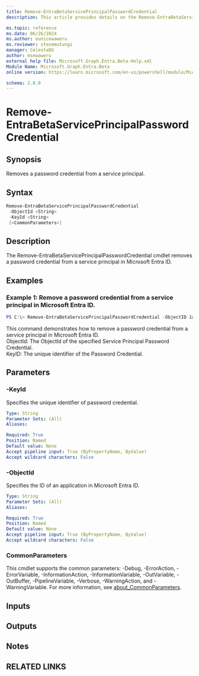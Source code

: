 ```yaml
---
title: Remove-EntraBetaServicePrincipalPasswordCredential
description: This article provides details on the Remove-EntraBetaServicePrincipalPasswordCredential command.

ms.topic: reference
ms.date: 06/26/2024
ms.author: eunicewaweru
ms.reviewer: stevemutungi
manager: CelesteDG
author: msewaweru
external help file: Microsoft.Graph.Entra.Beta-Help.xml
Module Name: Microsoft.Graph.Entra.Beta
online version: https://learn.microsoft.com/en-us/powershell/module/Microsoft.Graph.Entra.Beta/Remove-EntraBetaServicePrincipalPasswordCredential

schema: 2.0.0
---
```


# Remove-EntraBetaServicePrincipalPasswordCredential

## Synopsis
Removes a password credential from a service principal.

## Syntax

```powershell
Remove-EntraBetaServicePrincipalPasswordCredential
 -ObjectId <String>
 -KeyId <String>
 [<CommonParameters>]
```

## Description
The Remove-EntraBetaServicePrincipalPasswordCredential cmdlet removes a password credential from a service principal in Microsoft Entra ID.

## Examples

### Example 1: Remove a password credential from a service principal in Microsoft Entra ID.  
```powershell
PS C:\> Remove-EntraBetaServicePrincipalPasswordCredential -ObjectID 1a3d700a-bedb-4e8f-bdda-72979a952a8d -KeyId a25ad0b5-7537-4b0b-8065-cc1c016bc18e
```

This command demonstrates how to remove a password credential from a service principal in Microsoft Entra ID.  
ObjectId: The ObjectId of the specified Service Principal Password Credential.  
KeyID: The unique identifier of the Password Credential.  

## Parameters

### -KeyId
Specifies the unique identifier of password credential.

```yaml
Type: String
Parameter Sets: (All)
Aliases:

Required: True
Position: Named
Default value: None
Accept pipeline input: True (ByPropertyName, ByValue)
Accept wildcard characters: False
```

### -ObjectId
Specifies the ID of an application in Microsoft Entra ID.

```yaml
Type: String
Parameter Sets: (All)
Aliases:

Required: True
Position: Named
Default value: None
Accept pipeline input: True (ByPropertyName, ByValue)
Accept wildcard characters: False
```

### CommonParameters
This cmdlet supports the common parameters: -Debug, -ErrorAction, -ErrorVariable, -InformationAction, -InformationVariable, -OutVariable, -OutBuffer, -PipelineVariable, -Verbose, -WarningAction, and -WarningVariable. For more information, see [about_CommonParameters](https://go.microsoft.com/fwlink/?LinkID=113216).

## Inputs

## Outputs

## Notes

## RELATED LINKS